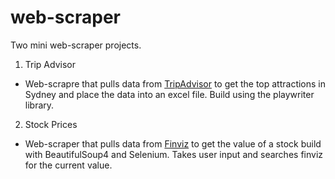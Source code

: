 # web-scraper
Two mini web-scraper projects.

1. Trip Advisor
- Web-scrapre that pulls data from [TripAdvisor](https://www.tripadvisor.com.au/) to get the top attractions in Sydney and place the data into an excel file. Build using the playwriter library.

2. Stock Prices
- Web-scraper that pulls data from [Finviz](https://finviz.com/) to get the value of a stock build with BeautifulSoup4 and Selenium. Takes user input and searches finviz for the current value.

